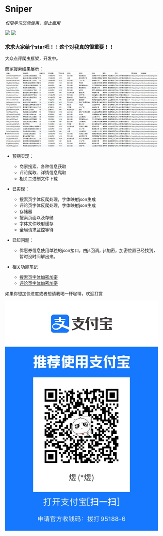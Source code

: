 # Sniper

*仅限学习交流使用，禁止商用*

[![](https://img.shields.io/badge/python-3-brightgreen.svg)](https://www.python.org/downloads/)
<a href="https://github.com/pnoker/iot-dc3/blob/master/LICENSE"><img src="https://img.shields.io/github/license/pnoker/iot-dc3.svg"></a>

### 求求大家给个star吧！！这个对我真的很重要！！

大众点评爬虫框架，开发中。

商家搜索结果展示：
![image](./imgs/base_info.jpg)

- 预期实现：
  - 商家搜索、各种信息获取
  - 评论爬取、详情信息爬取
  - 相关二进制文件下载
 
- 已实现：
  - 搜索页字体反爬处理，字体映射json生成
  - 评论页字体反爬处理，字体映射json生成
  - 存储器
  - 搜索页面以及存储
  - 字体文件映射缓存
  - 全局请求监控等待
  
- 已知问题：
  - 优惠券信息使用单独的json接口，由js回调，js加密，加密位置已经找到，暂时没时间解出来。
  
- 相关功能笔记
  - [搜索页字体加密加密](http://www.sniper97.cn/index.php/note/carwler/3694/)
  - [评论页字体加密加密](http://www.sniper97.cn/index.php/note/carwler/3707/)

如果你想加快进度或者想请我喝一杯咖啡，欢迎打赏

![image](./imgs/zhifubao.jpg)